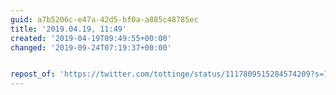 ```yaml
---
guid: a7b5206c-e47a-42d5-bf0a-a885c48785ec
title: '2019.04.19, 11:49'
created: '2019-04-19T09:49:55+00:00'
changed: '2019-09-24T07:19:37+00:00'


repost_of: 'https://twitter.com/tottinge/status/1117809515284574209?s=19'
---
```


